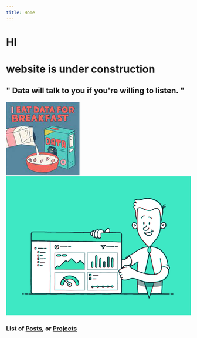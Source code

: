 ```yaml
---
title: Home
---
```

# HI 

# website is under construction


## " Data will talk to you if you're willing to listen. "

![hi](download.jpg)
![ff](man.gif)


### List of [Posts](/post/), or [Projects](/Projects/)

